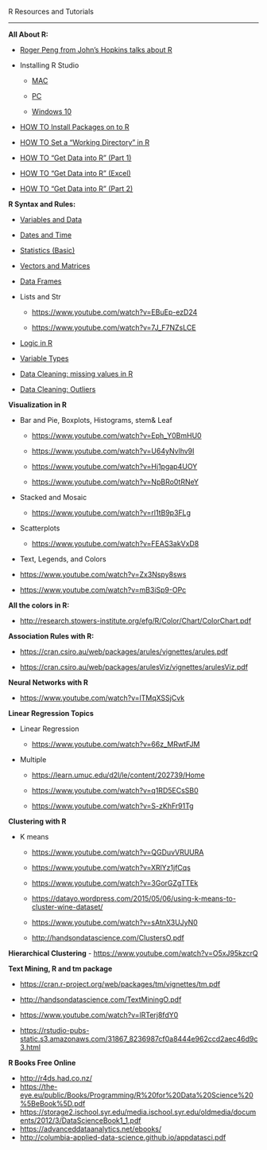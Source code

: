 R Resources and Tutorials
***


**All About R:**

- [Roger Peng from John’s Hopkins talks about R](https://www.youtube.com/watch?v=ZXrHkIz-krE&list=PLzDvAaXgHPFG_Y61OGHhDZpvhf8Z-jyW7&index=3)


-  Installing R Studio
    - [MAC](https://www.youtube.com/watch?v=cX532N_XLIs&feature=youtu.be&list=PLqzoL9-eJTNATicffatWXTEjwMq6N0Sf3)

    - [PC](https://www.youtube.com/watch?v=5ZbjUEg4a1g)


    - [Windows 10](https://www.youtube.com/watch?v=i6DjNs-hgz4)


-  [HOW TO Install Packages on to R](https://www.youtube.com/watch?v=3RWb5U3X-T8)


-  [HOW TO Set a “Working Directory” in R](https://www.youtube.com/watch?v=OJ4WBjV5o1I)


- [HOW TO “Get Data into R” (Part 1)](https://www.youtube.com/watch?v=qPk0YEKhqB8)


-  [HOW TO “Get Data into R” (Excel)](https://www.datacamp.com/community/tutorials/r-tutorial-read-excel-into-r)


-  [HOW TO “Get Data into R” (Part 2)](https://www.youtube.com/watch?v=U4-RnTW5dfw)





**R Syntax and Rules:**

-  [Variables and Data](https://www.youtube.com/watch?v=1BcGnHwUT6k)


-  [Dates and Time](https://www.youtube.com/watch?v=opYexVgjwkE)


-  [Statistics (Basic)](https://www.youtube.com/watch?v=ACWuV16tdhY)


-  [Vectors and Matrices](https://www.youtube.com/watch?v=2TcPAZOyV0U)


-  [Data Frames](https://www.youtube.com/watch?v=jFj7tDJxu9Y)


-  Lists and Str
    - https://www.youtube.com/watch?v=EBuEp-ezD24

    - https://www.youtube.com/watch?v=7J_F7NZsLCE

-  [Logic in R](https://www.youtube.com/watch?v=NFaK1Qn4u3A)


-  [Variable Types](https://www.youtube.com/watch?v=EWs1Ordh8nI)


-  [Data Cleaning: missing values in R](https://www.youtube.com/watch?v=NAXZJOjXLUI)


-  [Data Cleaning: Outliers](https://www.youtube.com/watch?v=KSJLuUKGbHg)



**Visualization in R**

-  Bar and Pie, Boxplots, Histograms, stem& Leaf
    - https://www.youtube.com/watch?v=Eph_Y0BmHU0

    - https://www.youtube.com/watch?v=U64yNvlhv9I

    - https://www.youtube.com/watch?v=Hj1pgap4UOY

    - https://www.youtube.com/watch?v=NpBRo0tRNeY

-  Stacked and Mosaic
    - https://www.youtube.com/watch?v=rl1tB9p3FLg

-  Scatterplots
    - https://www.youtube.com/watch?v=FEAS3akVxD8


-  Text, Legends, and Colors
- https://www.youtube.com/watch?v=Zx3Nspy8sws

- https://www.youtube.com/watch?v=mB3iSp9-OPc


**All the colors in R:** 
- http://research.stowers-institute.org/efg/R/Color/Chart/ColorChart.pdf


**Association Rules with R:**
- https://cran.csiro.au/web/packages/arules/vignettes/arules.pdf

- https://cran.csiro.au/web/packages/arulesViz/vignettes/arulesViz.pdf


**Neural Networks with R**
- https://www.youtube.com/watch?v=lTMqXSSjCvk


**Linear Regression Topics**

-  Linear Regression 
    - https://www.youtube.com/watch?v=66z_MRwtFJM

-  Multiple
    - https://learn.umuc.edu/d2l/le/content/202739/Home

    - https://www.youtube.com/watch?v=q1RD5ECsSB0

    - https://www.youtube.com/watch?v=S-zKhFr91Tg


**Clustering with R**
-  K means
    - https://www.youtube.com/watch?v=QGDuvVRUURA

    - https://www.youtube.com/watch?v=XRlYz1jfCqs

    - https://www.youtube.com/watch?v=3GorGZgTTEk

    - https://datayo.wordpress.com/2015/05/06/using-k-means-to-cluster-wine-dataset/

    - https://www.youtube.com/watch?v=sAtnX3UJyN0

    - http://handsondatascience.com/ClustersO.pdf




**Hierarchical Clustering**
    - https://www.youtube.com/watch?v=O5xJ95kzcrQ


**Text Mining, R and tm package**
- https://cran.r-project.org/web/packages/tm/vignettes/tm.pdf

- http://handsondatascience.com/TextMiningO.pdf

- https://www.youtube.com/watch?v=lRTerj8fdY0

- https://rstudio-pubs-static.s3.amazonaws.com/31867_8236987cf0a8444e962ccd2aec46d9c3.html


**R Books Free Online**

- http://r4ds.had.co.nz/
- https://the-eye.eu/public/Books/Programming/R%20for%20Data%20Science%20%5BeBook%5D.pdf
- https://storage2.ischool.syr.edu/media.ischool.syr.edu/oldmedia/documents/2012/3/DataScienceBook1_1.pdf
- https://advanceddataanalytics.net/ebooks/
- http://columbia-applied-data-science.github.io/appdatasci.pdf





